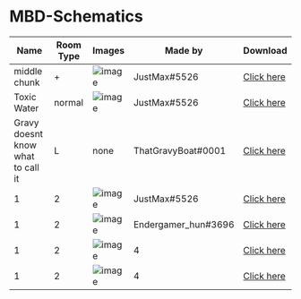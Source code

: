 # MBD-Schematics
| Name | Room Type | Images | Made by | Download |
| ---- | --------- | ------ | ------- | -------- |
| middle chunk | + | ![image](https://github.com/Zero5G/MBD-Schematics/blob/main/Screenshots/JustMax/JustMax-type=+.png?raw=true) | JustMax#5526 | [Click here](https://github.com/Zero5G/MBD-Schematics/blob/main/Schematics/JustMax/middle2.schem?raw=true) |
| Toxic Water | normal | ![image](https://github.com/Zero5G/MBD-Schematics/blob/main/Screenshots/JustMax/toxicwater.png?raw=true) | JustMax#5526 | [Click here](https://github.com/Zero5G/MBD-Schematics/blob/main/Schematics/JustMax/toxic_water.schem?raw=true) |
| Gravy doesnt know what to call it | L | none | ThatGravyBoat#0001 | [Click here](https://github.com/Zero5G/MBD-Schematics/blob/main/Schematics/ThatGravyBoat/1-1corner_caged_chest.schem?raw=true) |
| 1 | 2 | ![image](https://github.com/Zero5G/MBD-Schematics/blob/main/Screenshots/JustMax/prison.png?raw=true) | JustMax#5526 | [Click here](https://github.com/Zero5G/MBD-Schematics/blob/main/Schematics/JustMax/prison.schem?raw=true) |
| 1 | 2 | ![image](https://github.com/Zero5G/MBD-Schematics/blob/main/Screenshots/Endergamer_hun/spider.png?raw=true) | Endergamer_hun#3696 | [Click here](https://github.com/Zero5G/MBD-Schematics/blob/main/Schematics/Endergamer_hun/1_chunk_corner_spiders.schem?raw=true) |
| 1 | 2 | ![image]() | 4 | [Click here]() |
| 1 | 2 | ![image]() | 4 | [Click here]() |